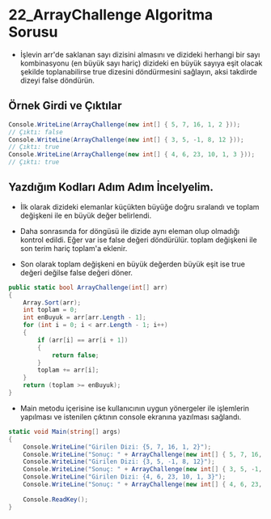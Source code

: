 # 22_ArrayChallenge Algoritma Sorusu

* İşlevin arr'de saklanan sayı dizisini almasını ve dizideki herhangi bir sayı kombinasyonu (en büyük sayı hariç) dizideki en büyük sayıya eşit olacak şekilde toplanabilirse true dizesini döndürmesini sağlayın, aksi takdirde dizeyi false döndürün.

## Örnek Girdi ve Çıktılar 

~~~ C#
Console.WriteLine(ArrayChallenge(new int[] { 5, 7, 16, 1, 2 }));
// Çıktı: false
Console.WriteLine(ArrayChallenge(new int[] { 3, 5, -1, 8, 12 }));
// Çıktı: true
Console.WriteLine(ArrayChallenge(new int[] { 4, 6, 23, 10, 1, 3 }));
// Çıktı: true
~~~

## Yazdığım Kodları Adım Adım İncelyelim.

* İlk olarak dizideki elemanlar küçükten büyüğe doğru sıralandı ve toplam değişkeni ile en büyük değer belirlendi.

* Daha sonrasında for döngüsü ile dizide aynı eleman olup olmadığı kontrol edildi. Eğer var ise false değeri döndürülür. toplam değişkeni ile son terim hariç toplam'a eklenir.

* Son olarak toplam değişkeni en büyük değerden büyük eşit ise true değeri değilse false değeri döner.

~~~ C#
public static bool ArrayChallenge(int[] arr)
{
    Array.Sort(arr);
    int toplam = 0;
    int enBuyuk = arr[arr.Length - 1];
    for (int i = 0; i < arr.Length - 1; i++)
    {
        if (arr[i] == arr[i + 1])
        {
            return false;
        }
        toplam += arr[i];
    }
    return (toplam >= enBuyuk);
}
~~~

* Main metodu içerisine ise kullanıcının uygun yönergeler ile işlemlerin yapılması ve istenilen çıktının console ekranına yazılması sağlandı.

~~~ C#
static void Main(string[] args)
{
    Console.WriteLine("Girilen Dizi: {5, 7, 16, 1, 2}");
    Console.WriteLine("Sonuç: " + ArrayChallenge(new int[] { 5, 7, 16, 1, 2 }));
    Console.WriteLine("Girilen Dizi: {3, 5, -1, 8, 12}");
    Console.WriteLine("Sonuç: " + ArrayChallenge(new int[] { 3, 5, -1, 8, 12 }));
    Console.WriteLine("Girilen Dizi: {4, 6, 23, 10, 1, 3}");
    Console.WriteLine("Sonuç: " + ArrayChallenge(new int[] { 4, 6, 23, 10, 1, 3 }));
            
    Console.ReadKey();
}
~~~